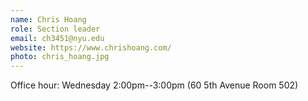 ```yaml
---
name: Chris Hoang
role: Section leader
email: ch3451@nyu.edu
website: https://www.chrishoang.com/
photo: chris_hoang.jpg
---
```


Office hour: Wednesday 2:00pm--3:00pm (60 5th Avenue Room 502)